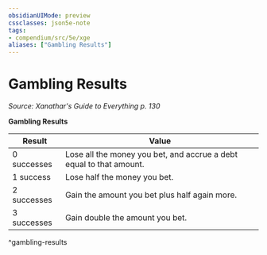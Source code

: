 ```yaml
---
obsidianUIMode: preview
cssclasses: json5e-note
tags:
- compendium/src/5e/xge
aliases: ["Gambling Results"]
---
```

# Gambling Results
*Source: Xanathar's Guide to Everything p. 130* 

**Gambling Results**

| Result | Value |
|--------|-------|
| 0 successes | Lose all the money you bet, and accrue a debt equal to that amount. |
| 1 success | Lose half the money you bet. |
| 2 successes | Gain the amount you bet plus half again more. |
| 3 successes | Gain double the amount you bet. |
^gambling-results